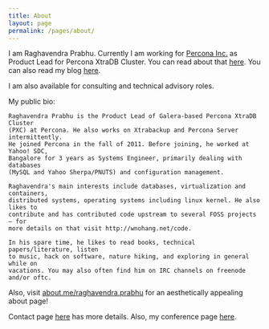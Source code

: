```yaml
---
title: About
layout: page
permalink: /pages/about/
---
```


 I am Raghavendra Prabhu. Currently I am working for
[Percona Inc.](http://percona.com) as Product Lead
for Percona XtraDB Cluster. You can read about that
[here](http://www.percona.com/about-us/our-team/raghavendra-prabhu). You
can also read my blog [here](http://blog.wnohang.net "Blog").

I am also available for consulting and technical advisory roles. 

My public bio:

    Raghavendra Prabhu is the Product Lead of Galera-based Percona XtraDB Cluster
    (PXC) at Percona. He also works on Xtrabackup and Percona Server intermittently.
    He joined Percona in the fall of 2011. Before joining, he worked at Yahoo! SDC,
    Bangalore for 3 years as Systems Engineer, primarily dealing with databases
    (MySQL and Yahoo Sherpa/PNUTS) and configuration management.

    Raghavendra's main interests include databases, virtualization and containers,
    distributed systems, operating systems including linux kernel. He also likes to
    contribute and has contributed code upstream to several FOSS projects — for
    more details on that visit http://wnohang.net/code.

    In his spare time, he likes to read books, technical papers/literature, listen
    to music, hack on software, nature hiking, and exploring in general while on
    vacations. You may also often find him on IRC channels on freenode and/or oftc.


Also, visit [about.me/raghavendra.prabhu](http://about.me/raghavendra.prabhu) for an aesthetically appealing about page!

Contact page [here](/pages/contact) has more details. Also, my conference page [here](/pages/conferences).
